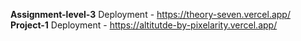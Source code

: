 **Assignment-level-3** Deployment - https://theory-seven.vercel.app/
**Project-1** Deployment - https://altitutde-by-pixelarity.vercel.app/

